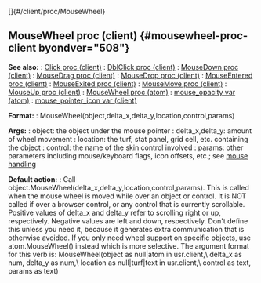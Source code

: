 []{#/client/proc/MouseWheel}
## MouseWheel proc (client) {#mousewheel-proc-client byondver="508"}
**See also:**
:   [Click proc (client)](#/client/proc/Click)
:   [DblClick proc (client)](#/client/proc/DblClick)
:   [MouseDown proc (client)](#/client/proc/MouseDown)
:   [MouseDrag proc (client)](#/client/proc/MouseDrag)
:   [MouseDrop proc (client)](#/client/proc/MouseDrop)
:   [MouseEntered proc (client)](#/client/proc/MouseEntered)
:   [MouseExited proc (client)](#/client/proc/MouseExited)
:   [MouseMove proc (client)](#/client/proc/MouseMove)
:   [MouseUp proc (client)](#/client/proc/MouseUp)
:   [MouseWheel proc (atom)](#/atom/proc/MouseWheel)
:   [mouse_opacity var (atom)](#/atom/var/mouse_opacity)
:   [mouse_pointer_icon var (client)](#/client/var/mouse_pointer_icon)
<!-- -->
**Format:**
:   MouseWheel(object,delta_x,delta_y,location,control,params)
<!-- -->
**Args:**
:   object: the object under the mouse pointer
:   delta_x,delta_y: amount of wheel movement
:   location: the turf, stat panel, grid cell, etc. containing the
    object
:   control: the name of the skin control involved
:   params: other parameters including mouse/keyboard flags, icon
    offsets, etc.; see [mouse handling](#/DM/mouse)
<!-- -->
**Default action:**
:   Call object.MouseWheel(delta_x,delta_y,location,control,params).
This is called when the mouse wheel is moved while over an object or
control. It is NOT called if over a browser control, or any control that
is currently scrollable.
Positive values of delta_x and delta_y refer to scrolling right or up,
respectively. Negative values are left and down, respectively.
Don\'t define this unless you need it, because it generates extra
communication that is otherwise avoided. If you only need wheel support
on specific objects, use atom.MouseWheel() instead which is more
selective.
The argument format for this verb is: MouseWheel(object as null\|atom in
usr.client,\\ delta_x as num, delta_y as num,\\ location as
null\|turf\|text in usr.client,\\ control as text, params as text)